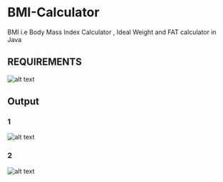 # BMI-Calculator
BMI i.e Body Mass Index Calculator , Ideal Weight and FAT calculator in Java
## REQUIREMENTS
![alt text](https://github.com/AdnanMuhib/BMI-Calculator/blob/master/Output/BMI%20Calculator.png)
<br />
## Output
### 1
![alt text](https://github.com/AdnanMuhib/BMI-Calculator/blob/master/Output/BMI%20Calculator%20output.png)
### 2
![alt text](https://github.com/AdnanMuhib/BMI-Calculator/blob/master/Output/BMI%20Calculator%20output2.png)
